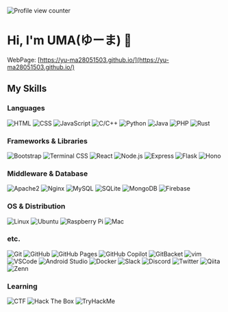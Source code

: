 
![Profile view counter](https://komarev.com/ghpvc/?username=yu-ma28051503&color=86cecb&style=plastic)
# Hi, I'm UMA(ゆーま) 👋

WebPage: [https://yu-ma28051503.github.io/](https://yu-ma28051503.github.io/)

## My Skills

<!--
    ![](https://img.shields.io/badge/${subject}-${status}-${color}.svg)
    subject : バッジの左側に入る文言
    status : バッジの右側に入る文言
    color : 色
-->

### Languages
<!-- 言語系 -->
![HTML](https://img.shields.io/badge/HTML-E34F26.svg?logo=html5&style=plastic)
![CSS](https://img.shields.io/badge/CSS-1572B6.svg?logo=css3&style=plastic)
![JavaScript](https://img.shields.io/badge/JavaScript-F7DF1E.svg?logo=javascript&style=plastic)
![C/C++](https://img.shields.io/badge/C/C++-00599C.svg?logo=c&style=plastic)
![Python](https://img.shields.io/badge/Python-3776AB.svg?logo=python&style=plastic)
![Java](https://img.shields.io/badge/Java-007396.svg?logo=coffeescript&style=plastic)
![PHP](https://img.shields.io/badge/PHP-777BB4.svg?logo=php&style=plastic)
![Rust](https://img.shields.io/badge/Rust-000000.svg?logo=rust&style=plastic)

### Frameworks & Libraries
<!-- フレームワーク・ライブラリ系 -->
![Bootstrap](https://img.shields.io/badge/Bootstrap-7952B3.svg?logo=bootstrap&style=plastic)
![Terminal CSS](https://img.shields.io/badge/Terminal_CSS-151515.svg?logo=css&style=plastic)
![React](https://img.shields.io/badge/React-61DAFB.svg?logo=react&style=plastic)
![Node.js](https://img.shields.io/badge/Node.js-339933.svg?logo=node.js&style=plastic)
![Express](https://img.shields.io/badge/Express-000000.svg?logo=express&style=plastic)
![Flask](https://img.shields.io/badge/Flask-000000.svg?logo=flask&style=plastic)
![Hono](https://img.shields.io/badge/Hono-1e1e20.svg?logo=hono&style=plastic)

### Middleware & Database
<!-- ミドルウェア・データベース系 -->
![Apache2](https://img.shields.io/badge/Apache2-b8282c.svg?logo=apache&style=plastic)
![Nginx](https://img.shields.io/badge/Nginx-269539.svg?logo=nginx&style=plastic)
![MySQL](https://img.shields.io/badge/MySQL-4479A1.svg?logo=mysql&style=plastic)
![SQLite](https://img.shields.io/badge/SQLite-003B57.svg?logo=sqlite&style=plastic)
![MongoDB](https://img.shields.io/badge/MongoDB-47A248.svg?logo=mongodb&style=plastic)
![Firebase](https://img.shields.io/badge/Firebase-FFCA28.svg?logo=firebase&style=plastic)

### OS & Distribution
<!-- OSなど -->
![Linux](https://img.shields.io/badge/-Linux-6C6694.svg?logo=linux&style=flat)
![Ubuntu](https://img.shields.io/badge/-Ubuntu-6F52B5.svg?logo=ubuntu&style=flat)
![Raspberry Pi](https://img.shields.io/badge/-Raspberry%20Pi-C51A4A.svg?logo=raspberry-pi&style=flat)
![Mac](https://img.shields.io/badge/-Mac-000000.svg?logo=apple&style=flat)

### etc.
<!-- ツールなど -->
![Git](https://img.shields.io/badge/-Git-F05032.svg?logo=git&style=flat)
![GitHub](https://img.shields.io/badge/-GitHub-181717.svg?logo=github&style=flat)
![GitHub Pages](https://img.shields.io/badge/-GitHub%20Pages-181717.svg?logo=githubpages&style=flat)
![GitHub Copilot](https://img.shields.io/badge/-GitHub%20Copilot-181717.svg?logo=githubcopilot&style=flat)
![GitBacket](https://img.shields.io/badge/-GitBacket-0052CC.svg?logo=gitbucket&style=flat)
![vim](https://img.shields.io/badge/-vim-019733.svg?logo=vim&style=flat)
![VSCode](https://img.shields.io/badge/-VSCode-007ACC.svg?logo=visual-studio-code&style=flat)
![Android Studio](https://img.shields.io/badge/-Android%20Studio-3DDC84.svg?logo=android-studio&style=flat)
![Docker](https://img.shields.io/badge/-Docker-2496ED.svg?logo=docker&style=flat)
![Slack](https://img.shields.io/badge/-Slack-4A154B.svg?logo=slack&style=flat)
![Discord](https://img.shields.io/badge/-Discord-5865F2.svg?logo=discord&style=flat)
![Twitter](https://img.shields.io/badge/-Twitter-1DA1F2.svg?logo=x&style=flat)
![Qiita](https://img.shields.io/badge/-Qiita-55C500.svg?logo=qiita&style=flat)
![Zenn](https://img.shields.io/badge/-Zenn-3EA8FF.svg?logo=zenn&style=flat)

### Learning
![CTF](https://img.shields.io/badge/-CTF-000000.svg?logo=ntfy&style=flat)
![Hack The Box](https://img.shields.io/badge/-Hack%20The%20Box-2C2C2C.svg?logo=hack-the-box&style=flat)
![TryHackMe](https://img.shields.io/badge/-TryHackMe-212C42.svg?logo=tryhackme&style=flat)

